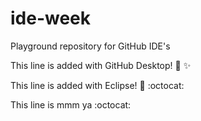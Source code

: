 # ide-week
Playground repository for GitHub IDE's

This line is added with GitHub Desktop! :tada: :sparkles:

This line is added with Eclipse! :tada: :octocat:

This line is mmm ya :octocat:

